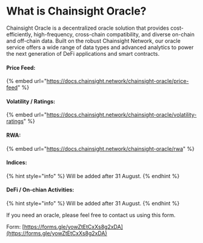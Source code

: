 # What is Chainsight Oracle?

Chainsight Oracle is a decentralized oracle solution that provides cost-efficiently, high-frequency, cross-chain compatibility, and diverse on-chain and off-chain data. Built on the robust Chainsight Network, our oracle service offers a wide range of data types and advanced analytics to power the next generation of DeFi applications and smart contracts.

#### Price Feed:&#x20;

{% embed url="https://docs.chainsight.network/chainsight-oracle/price-feed" %}

#### Volatility / Ratings:

{% embed url="https://docs.chainsight.network/chainsight-oracle/volatility-ratings" %}

#### RWA:

{% embed url="https://docs.chainsight.network/chainsight-oracle/rwa" %}

#### Indices:

{% hint style="info" %}
Will be added after 31 August.
{% endhint %}



#### DeFi / On-chian Activities:

{% hint style="info" %}
Will be added after 31 August.
{% endhint %}



If you need an oracle, please feel free to contact us using this form.

Form: [https://forms.gle/yowZtEtCxXs8g2xDA](https://forms.gle/yowZtEtCxXs8g2xDA)
